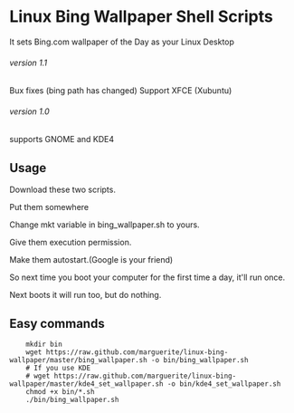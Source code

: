 # Linux Bing Wallpaper Shell Scripts

It sets Bing.com wallpaper of the Day as your Linux Desktop

###### version 1.1
Bux fixes (bing path has changed)
Support XFCE (Xubuntu)

###### version 1.0
supports GNOME and KDE4

## Usage

Download these two scripts. 

Put them somewhere 

Change mkt variable in bing_wallpaper.sh to yours.

Give them execution permission.

Make them autostart.(Google is your friend)

So next time you boot your computer for the first time a day, it'll run once. 

Next boots it will run too, but do nothing.

## Easy commands

		mkdir bin
		wget https://raw.github.com/marguerite/linux-bing-wallpaper/master/bing_wallpaper.sh -o bin/bing_wallpaper.sh
		# If you use KDE
		# wget https://raw.github.com/marguerite/linux-bing-wallpaper/master/kde4_set_wallpaper.sh -o bin/kde4_set_wallpaper.sh
		chmod +x bin/*.sh
		./bin/bing_wallpaper.sh

